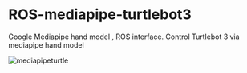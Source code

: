 # ROS-mediapipe-turtlebot3
Google Mediapipe hand model , ROS interface. Control Turtlebot 3 via mediapipe hand model 

![mediapipeturtle](https://user-images.githubusercontent.com/43459203/127993130-320d07b1-8ed2-4768-86f3-b871857b1113.gif)
